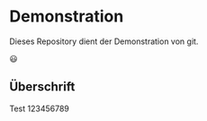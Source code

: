 # Demonstration

Dieses Repository dient der Demonstration von git.

:smiley:

## Überschrift

Test 123456789
